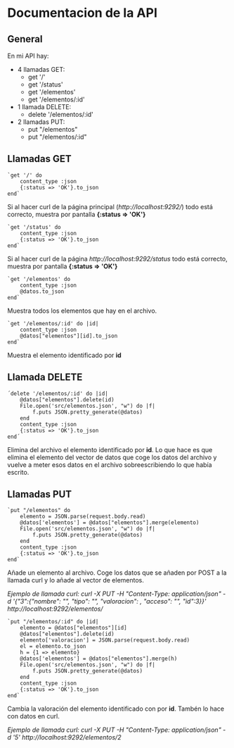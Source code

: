 # Documentacion de la API

## General

En mi API hay:

- 4 llamadas GET:
    - get '/'
    - get '/status'
    - get '/elementos'
    - get '/elementos/:id'
- 1 llamada DELETE:
    - delete '/elementos/:id'
- 2 llamadas PUT:
    - put "/elementos"
    - put "/elementos/:id"

## Llamadas GET
    `get '/' do
		content_type :json
		{:status => 'OK'}.to_json
	end`

Si al hacer curl de la página principal (*http://localhost:9292/*) todo está correcto, muestra por pantalla **{:status => 'OK'}**

    `get '/status' do 
		content_type :json
		{:status => 'OK'}.to_json
	end`

Si al hacer curl de la página *http://localhost:9292/status* todo está correcto, muestra por pantalla **{:status => 'OK'}**

    `get '/elementos' do
		content_type :json
		@datos.to_json
	end`

Muestra todos los elementos que hay en el archivo.

    `get '/elementos/:id' do |id|
		content_type :json
		@datos["elementos"][id].to_json
	end`

Muestra el elemento identificado por **id**

## Llamada DELETE

    ´delete '/elementos/:id' do |id|
		@datos["elementos"].delete(id)
		File.open('src/elementos.json', "w") do |f|
			f.puts JSON.pretty_generate(@datos)
		end
		content_type :json
		{:status => 'OK'}.to_json
	end´

Elimina del archivo el elemento identificado por **id**. Lo que hace es que elimina el elemento del vector de datos que coge los datos del archivo y vuelve a meter esos datos en el archivo sobreescribiendo lo que había escrito.

## Llamadas PUT

    `put "/elementos" do
		elemento = JSON.parse(request.body.read)
		@datos['elementos'] = @datos["elementos"].merge(elemento)
		File.open('src/elementos.json', "w") do |f|
			f.puts JSON.pretty_generate(@datos)
		end
		content_type :json
		{:status => 'OK'}.to_json
	end`

Añade un elemento al archivo. Coge los datos que se añaden por POST a la llamada curl y lo añade al vector de elementos.

*Ejemplo de llamada curl: curl -X PUT -H "Content-Type: application/json" -d '{"3":{"nombre": "", "tipo": "", "valoracion": , "acceso": "", "id":3}}' http://localhost:9292/elementos/*

    `put "/elementos/:id" do |id|
		elemento = @datos["elementos"][id]
		@datos["elementos"].delete(id)
		elemento['valoracion'] = JSON.parse(request.body.read)
		el = elemento.to_json
		h = {1 => elemento}
		@datos['elementos'] = @datos["elementos"].merge(h)
		File.open('src/elementos.json', "w") do |f|
			f.puts JSON.pretty_generate(@datos)
		end
		content_type :json
		{:status => 'OK'}.to_json
	end`

Cambia la valoración del elemento identificado con por **id**. Tambén lo hace con datos en curl.

*Ejemplo de llamada curl: curl -X PUT -H "Content-Type: application/json" -d '5' http://localhost:9292/elementos/2* 